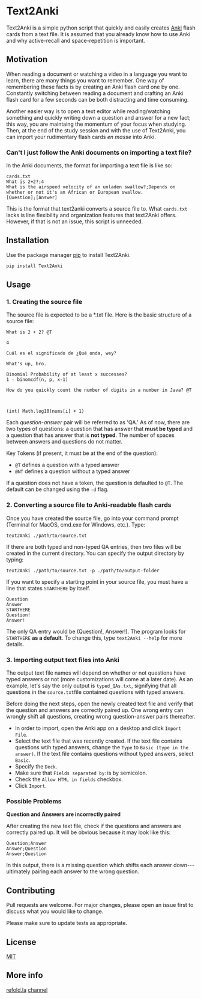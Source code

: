 # Text2Anki

Text2Anki is a simple python script that quickly and easily creates [Anki](https://apps.ankiweb.net/) flash cards from a text file. It is assumed that you already know how to use Anki and why active-recall and space-repetition is important.

## Motivation

When reading a document or watching a video in a language you want to learn, there are many things you want to remember. One way of remembering these facts is by creating an Anki flash card one by one. Constantly switching between reading a document and crafting an Anki flash card for a few seconds can be both distracting and time consuming.

Another easier way is to open a text editor while reading/watching something and quickly writing down a question and answer for a new fact; this way, you are maintaing the momentum of your focus when studying. Then, at the end of the study session and with the use of Text2Anki, you can import your rudimentary flash cards _en masse_ into Anki.

### Can't I just follow the Anki documents on importing a text file?
In the Anki documents, the format for importing a text file is like so:
```
cards.txt
What is 2+2?;4
What is the airspeed velocity of an unladen swallow?;Depends on whether or not it's an African or European swallow.
[Question];[Answer]
```
This is the format that text2anki converts a source file to. What `cards.txt` lacks is line flexibility and organization features that text2Anki offers. However, if that is not an issue, this script is unneeded.

## Installation

Use the package manager [pip](https://pip.pypa.io/en/stable/) to install Text2Anki.

```bash
pip install Text2Anki
```

## Usage

### 1. Creating the source file
The source file is expected to be a *.txt file. Here is the basic structure of a source file:
```
What is 2 + 2? @T

4

Cuál es el significado de ¿Qué onda, wey?

What's up, bro.

Binomial Probability of at least x successes?
1 - binomcdf(n, p, x-1)

How do you quickly count the number of digits in a number in Java? @T



(int) Math.log10(nums[i] + 1)

```

Each _question-answer_ pair will be referred to as 'QA.' As of now, there are two types of questions: a question that has answer that **must be typed** and a question that has answer that is **not typed**. The number of spaces between answers and questions do not matter.

Key Tokens (if present, it must be at the end of the question):
- `@T` defines a question with a typed answer
- `@NT` defines a question without a typed answer

If a question does not have a token, the question is defaulted to `@T`. The default can be changed using the `-d` flag.

### 2. Converting a source file to Anki-readable flash cards
Once you have created the source file, go into your command prompt (Terminal for MacOS, cmd.exe for Windows, etc.). 
Type:
```
text2Anki ./path/to/source.txt
```

If there are both typed and non-typed QA entries, then two files will be created in the current directory. You can specify the output directory by typing:
```
text2Anki ./path/to/source.txt -p ./path/to/output-folder
```
If you want to specify a starting point in your source file, you must have a line that states `STARTHERE` by itself.
```
Question
Answer
STARTHERE
Question!
Answer!
```
The only QA entry would be (Question!, Answer!). The program looks for `STARTHERE` **as a default**. To change this, type `text2Anki --help` for more details.

### 3. Importing output text files into Anki
The output text file names will depend on whether or not questions have typed answers or not (more customizations will come at a later date). As an example, let's say the only output is `typed_QAs.txt`, signifying that all questions in the `source.txt`file contained questions with typed answers. 

Before doing the next steps, open the newly created text file and verify that the question and answers are correctly paired up. One wrong entry can wrongly shift all questions, creating wrong question-answer pairs thereafter.

- In order to import, open the Anki app on a desktop and click `Import File`. 
- Select the text file that was recently created. If the text file contains questions wtih typed answers, change the `Type` to `Basic (type in the answer)`. If the text file contains questions without typed answers, select `Basic`. 
- Specify the `Deck`.
- Make sure that `Fields separated by:`is by semicolon.
- Check the `Allow HTML in fields` checkbox.
- Click `Import`.

### Possible Problems
**Question and Answers are incorrectly paired**

After creating the new text file, check if the questions and answers are correctly paired up. It will be obvious because it may look like this:
```
Question;Answer
Answer;Question
Answer;Question
```

In this output, there is a missing question which shifts each answer down---ultimately pairing each answer to the wrong question. 

## Contributing
Pull requests are welcome. For major changes, please open an issue first to discuss what you would like to change.

Please make sure to update tests as appropriate.

## License
[MIT](https://choosealicense.com/licenses/mit/)

## More info

[refold.la](refold.la)
[channel](https://www.youtube.com/watch?v=kny7eCfx9dA&ab_channel=MattvsJapan)
